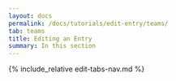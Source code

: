 ```yaml
---
layout: docs
permalink: /docs/tutorials/edit-entry/teams/
tab: teams
title: Editing an Entry
summary: In this section
---
```


{% include_relative edit-tabs-nav.md %}
